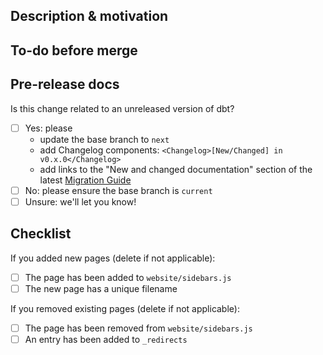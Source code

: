 ## Description & motivation
<!---
Describe your changes, and why you're making them. Is this linked to an open
issue, a pull request on dbt core, etc?
-->

## To-do before merge
<!---
(Optional -- remove this section if not needed)
Include any notes about things that need to happen before this PR is merged, e.g.:
- [ ] Change the base branch
- [ ] Ensure PR #56 is merged
-->

## Pre-release docs
Is this change related to an unreleased version of dbt?
- [ ] Yes: please
    - update the base branch to `next`
    - add Changelog components: `<Changelog>[New/Changed] in v0.x.0</Changelog>`
    - add links to the "New and changed documentation" section of the latest [Migration Guide](../website/docs/docs/guides/migration-guide)
- [ ] No: please ensure the base branch is `current`
- [ ] Unsure: we'll let you know!

## Checklist
If you added new pages (delete if not applicable):
- [ ] The page has been added to `website/sidebars.js`
- [ ] The new page has a unique filename

If you removed existing pages (delete if not applicable):
- [ ] The page has been removed from `website/sidebars.js`
- [ ] An entry has been added to `_redirects`
